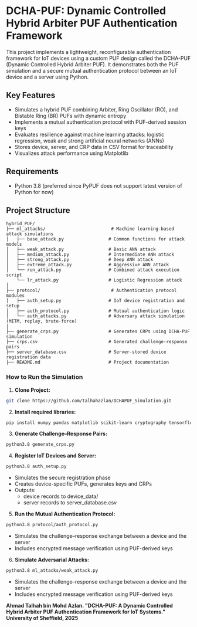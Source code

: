 # DCHA-PUF: Dynamic Controlled Hybrid Arbiter PUF Authentication Framework

This project implements a lightweight, reconfigurable authentication framework for IoT devices using a custom PUF design called the DCHA-PUF (Dynamic Controlled Hybrid Arbiter PUF). It demonstrates both the PUF simulation and a secure mutual authentication protocol between an IoT device and a server using Python.

## Key Features

- Simulates a hybrid PUF combining Arbiter, Ring Oscillator (RO), and Bistable Ring (BR) PUFs with dynamic entropy
- Implements a mutual authentication protocol with PUF-derived session keys
- Evaluates resilience against machine learning attacks: logistic regression, weak and strong artificial neural networks (ANNs)
- Stores device, server, and CRP data in CSV format for traceability
- Visualizes attack performance using Matplotlib


## Requirements

- Python 3.8 (preferred since PyPUF does not support latest version of Python for now) 

## Project Structure

```text
hybrid_PUF/
├── ml_attacks/                         # Machine learning-based attack simulations
│   ├── base_attack.py                 # Common functions for attack models
│   ├── weak_attack.py                 # Basic ANN attack
│   ├── medium_attack.py               # Intermediate ANN attack
│   ├── strong_attack.py               # Deep ANN attack
│   ├── extreme_attack.py              # Aggressive ANN attack
│   └── run_attack.py                  # Combined attack execution script
    └── lr_attack.py                   # Logistic Regression attack
│
├── protocol/                           # Authentication protocol modules
│   ├── auth_setup.py                  # IoT device registration and setup
│   ├── auth_protocol.py               # Mutual authentication logic
│   └── auth_attacks.py                # Adversary attack simulation (MITM, replay, brute-force)
│
├── generate_crps.py                   # Generates CRPs using DCHA-PUF simulation
├── crps.csv                           # Generated challenge-response pairs
├── server_database.csv                # Server-stored device registration data
├── README.md                          # Project documentation
```

### How to Run the Simulation

1. **Clone Project:**

```bash
git clone https://github.com/talhahazlan/DCHAPUF_Simulation.git

```

2. **Install required libraries:**

```bash
pip install numpy pandas matplotlib scikit-learn cryptography tensorflow
```


3. **Generate Challenge–Response Pairs:**

```bash
python3.8 generate_crps.py 
```

4. **Register IoT Devices and Server:**

```bash
python3.8 auth_setup.py
```

- Simulates the secure registration phase
- Creates device-specific PUFs, generates keys and CRPs
- Outputs:
    - device records to device_data/
    - server records to server_database.csv

5. **Run the Mutual Authentication Protocol:**

```bash
python3.8 protocol/auth_protocol.py

```

- Simulates the challenge–response exchange between a device and the server
- Includes encrypted message verification using PUF-derived keys

6. **Simulate Adversarial Attacks:**

```bash
python3.8 ml_attacks/weak_attack.py

```

- Simulates the challenge–response exchange between a device and the server
- Includes encrypted message verification using PUF-derived keys

**Ahmad Talhah bin Mohd Azlan. "DCHA-PUF: A Dynamic Controlled Hybrid Arbiter PUF Authentication Framework for IoT Systems." University of Sheffield, 2025**


